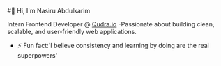 #👋 Hi, I'm  Nasiru Abdulkarim

Intern Frontend Developer @ [Qudra.io](https://www.qudra.io)
-Passionate about building clean, scalable, and user-friendly web applications.
- ⚡ Fun fact:'I believe consistency and learning by doing are the real superpowers'
  
